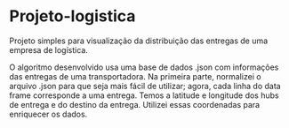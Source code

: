 # Projeto-logistica
Projeto simples para visualização da distribuição das entregas de uma empresa de logística.

O algoritmo desenvolvido usa uma base de dados .json com informações das entregas de uma transportadora.
Na primeira parte, normalizei o arquivo .json para que seja mais fácil de utilizar; agora, cada linha do data frame corresponde a uma entrega.
Temos a latitude e longitude dos hubs de entrega e do destino da entrega. Utilizei essas coordenadas para enriquecer os dados.
